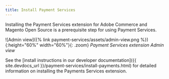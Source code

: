 ```yaml
---
title: Install Payment Services
---
```


Installing the Payment Services extension for Adobe Commerce and Magento Open Source is a prerequisite step for using Payment Services.

![Admin view]({% link payment-services/assets/admin-view.png %}){:height="60%" width="60%"}{: .zoom}
_Payment Services extension Admin view_

See the [install instructions in our developer documentation]({{ site.devdocs_url }}/payment-services/install-payments.html) for detailed information on installing the Payments Services extension.
